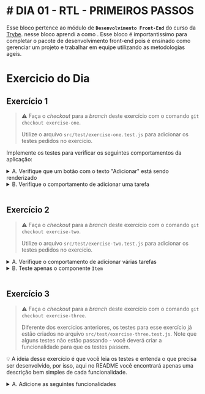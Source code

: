 
# # DIA 01 - RTL - PRIMEIROS PASSOS   

Esse bloco pertence ao módulo de **`Desenvolvimento Front-End`** do curso da [Trybe](https://www.betrybe.com/).
nesse bloco aprendi a como .
Esse bloco é importantissimo para completar o pacote de desenvolvimento front-end pois é ensinado como gerenciar um projeto e trabalhar em equipe utilizando as metodologias ageis.

# Exercicio do Dia

## Exercício 1

> ⚠️ Faça o _checkout_ para a _branch_ deste exercício com o comando `git checkout exercise-one`.
> 
>  Utilize o arquivo `src/test/exercise-one.test.js` para adicionar os testes pedidos no exercício.


Implemente os testes para verificar os seguintes comportamentos da aplicação:

<details>
  <summary>A. Verifique que um botão com o texto "Adicionar" está sendo renderizado</summary><br />

- Verifique que existe um elemento com o texto "Adicionar".
- Verifique que o elemento é do tipo `button`.

</details>

<details>
  <summary>B. Verifique o comportamento de adicionar uma tarefa</summary><br />
  
- Verifique que existe um `input` com a `label` "Tarefa:".
- Verifique que existe um botão com o texto "Adicionar".
- Verifique que é possível digitar no `input`.
- Verifique que o texto digitado só é adicionado à lista de tarefas **após** clicar no botão.
- Verifique que, ao clicar no botão "Adicionar", o texto que está digitado no input é adicionado à lista de tarefas renderizada e que o valor do input é limpo.

</details>

<br />

## Exercício 2

> ⚠️ Faça o _checkout_ para a _branch_ deste exercício com o comando `git checkout exercise-two`.
> 
>  Utilize o arquivo `src/test/exercise-two.test.js` para adicionar os testes pedidos no exercício.


<details>
  <summary>A. Verifique o comportamento de adicionar várias tarefas</summary><br />

- Dentro do arquivo `src/test/exercise-two.test.js`, já existe um _array_ com diversos itens. Faça com que cada elemento desse _array_ seja um item da lista de tarefas.
- Após adicionar todos os itens, verifique que todos eles estão sendo renderizados na tela.

</details>

<details>
  <summary>B. Teste apenas o componente <code>Item</code></summary><br />

- Renderize apenas o componente `<Item />` no teste.
- Passe uma _string_ como _prop_ para o componente `<Item />` e verifique que esse texto está sendo renderizado na tela.

</details>

<br />

## Exercício 3

> ⚠️ Faça o _checkout_ para a _branch_ deste exercício com o comando `git checkout exercise-three`.
> 
> Diferente dos exercícios anteriores, os testes para esse exercício já estão criados no arquivo `src/test/exercise-three.test.js`. Note que alguns testes não estão passando - você deverá criar a funcionalidade para que os testes passem.

💡 A ideia desse exercício é que você leia os testes e entenda o que precisa ser desenvolvido, por isso, aqui no README você encontrará apenas uma descrição bem simples de cada funcionalidade.  

<details>
  <summary>A. Adicione as seguintes funcionalidades</summary><br />

- O botão "Adicionar" deve estar habilitado apenas quando há algum texto digitado no input.
- Cada item da lista deve ter um botão com o texto "Remover" ao seu lado. Ao clicar nesse botão, a respectiva tarefa deve ser apagada da lista.

</details>
